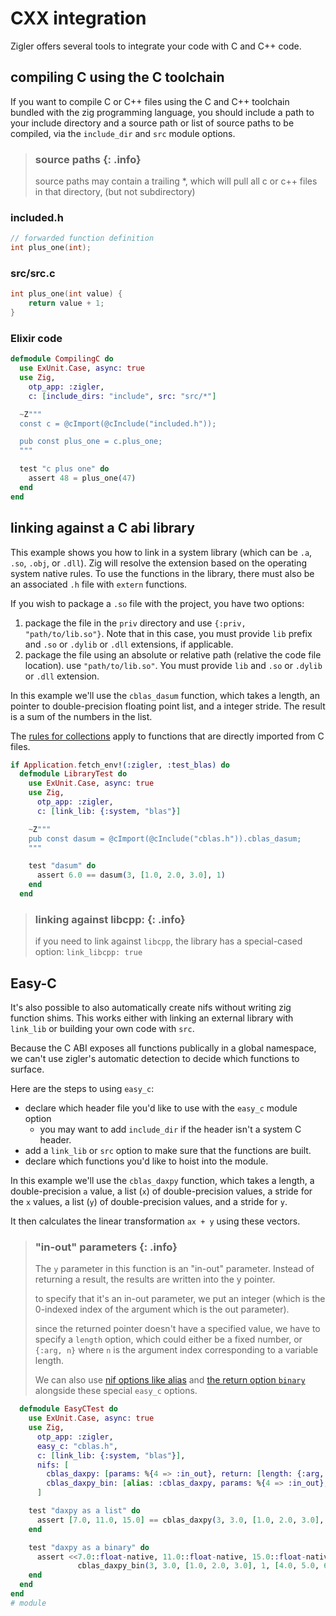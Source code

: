 # CXX integration

Zigler offers several tools to integrate your code with C and C++ code.

## compiling C using the C toolchain

If you want to compile C or C++ files using the C and C++ toolchain bundled with the zig programming
language, you should include a path to your include directory and a source path or list of source
paths to be compiled, via the `include_dir` and `src` module options.

> ### source paths {: .info}
>
> source paths may contain a trailing *, which will pull all c or c++ files in that directory, (but
> not subdirectory)

### included.h

```c
// forwarded function definition
int plus_one(int);
```

### src/src.c

```c
int plus_one(int value) {
    return value + 1;
}
```

### Elixir code

```elixir
defmodule CompilingC do
  use ExUnit.Case, async: true
  use Zig, 
    otp_app: :zigler,
    c: [include_dirs: "include", src: "src/*"] 

  ~Z"""
  const c = @cImport(@cInclude("included.h"));

  pub const plus_one = c.plus_one;
  """

  test "c plus one" do
    assert 48 = plus_one(47)
  end
end
```

## linking against a C abi library

This example shows you how to link in a system library (which can be `.a`, `.so`, `.obj`, or
`.dll`). Zig will resolve the extension based on the operating system native rules. To use the
functions in the library, there must also be an associated `.h` file with `extern` functions.

If you wish to package a `.so` file with the project, you have two options:

1. package the file in the `priv` directory and use `{:priv, "path/to/lib.so"}`. Note that in this
  case, you must provide `lib` prefix and `.so` or `.dylib` or `.dll` extensions, if applicable.
1. package the file using an absolute or relative path (relative the code file location). use
  `"path/to/lib.so"`. You must provide `lib` and `.so` or `.dylib` or `.dll` extension.

In this example we'll use the `cblas_dasum` function, which takes a length, an pointer to
double-precision floating point list, and a integer stride. The result is a sum of the numbers in
the list.

The [rules for collections](#2-collections.html) apply to functions that are directly imported from
C files.

```elixir
if Application.fetch_env!(:zigler, :test_blas) do
  defmodule LibraryTest do
    use ExUnit.Case, async: true
    use Zig, 
      otp_app: :zigler,
      c: [link_lib: {:system, "blas"}]

    ~Z"""
    pub const dasum = @cImport(@cInclude("cblas.h")).cblas_dasum;
    """

    test "dasum" do
      assert 6.0 == dasum(3, [1.0, 2.0, 3.0], 1)
    end
  end
```

> ### linking against libcpp: {: .info}
>
> if you need to link against `libcpp`, the library has a special-cased option: `link_libcpp: true`

## Easy-C

It's also possible to also automatically create nifs without writing zig function shims. This works
either with linking an external library with `link_lib` or building your own code with `src`.

Because the C ABI exposes all functions publically in a global namespace, we can't use zigler's
automatic detection to decide which functions to surface.

Here are the steps to using `easy_c`:

- declare which header file you'd like to use with the `easy_c` module option
  - you may want to add `include_dir` if the header isn't a system C header.
- add a `link_lib` or `src` option to make sure that the functions are built.
- declare which functions you'd like to hoist into the module.

In this example we'll use the `cblas_daxpy` function, which takes a length, a double-precision `a`
value, a list (`x`) of double-precision values, a stride for the `x` values, a list (`y`) of
double-precision values, and a stride for `y`. 

It then calculates the linear transformation `ax + y` using these vectors.

> ### "in-out" parameters {: .info}
>
> The `y` parameter in this function is an "in-out" parameter. Instead of returning a result, the
> results are written into the y pointer.
>
> to specify that it's an in-out parameter, we put an integer (which is the 0-indexed index of the
> argument which is the out parameter).
>
> since the returned pointer doesn't have a specified value, we have to specify a `length` option,
> which could either be a fixed number, or `{:arg, n}` where `n` is the argument index corresponding
> to a variable length.
>
> We can also use [nif options like alias](4-nif_options.html#alias) and [the return option
> `binary`](2-collections.html#selecting-output-type) alongside these special `easy_c` options.

```elixir
  defmodule EasyCTest do
    use ExUnit.Case, async: true
    use Zig, 
      otp_app: :zigler,
      easy_c: "cblas.h",
      c: [link_lib: {:system, "blas"}],
      nifs: [
        cblas_daxpy: [params: %{4 => :in_out}, return: [length: {:arg, 0}]],
        cblas_daxpy_bin: [alias: :cblas_daxpy, params: %{4 => :in_out}, return: [:binary, length: {:arg, 0}]]
      ]

    test "daxpy as a list" do
      assert [7.0, 11.0, 15.0] == cblas_daxpy(3, 3.0, [1.0, 2.0, 3.0], 1, [4.0, 5.0, 6.0], 1)
    end

    test "daxpy as a binary" do
      assert <<7.0::float-native, 11.0::float-native, 15.0::float-native>> ==
               cblas_daxpy_bin(3, 3.0, [1.0, 2.0, 3.0], 1, [4.0, 5.0, 6.0], 1)
    end
  end
end
# module
```
